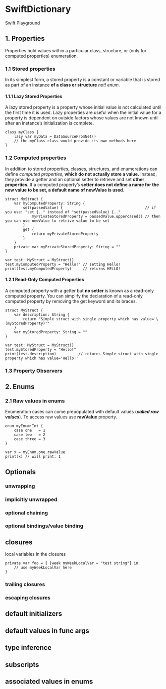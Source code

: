 # SwiftDictionary
Swift Playground

## 1. Properties
Properties hold values within a particular class, structure, or (only for computed properties) enumeration.

### 1.1 Stored properties
In its simplest form, a stored property is a constant or variable that is stored as part of an instance **of a class or structure** _not! enum_. 

#### 1.1.1 Lazy Stored Properties
A lazy stored property is a property whose initial value is not calculated until the first time it is used. Lazy properties are useful when the initial value for a property is dependent on outside factors whose values are not known until after an instance’s initialization is complete.
```
class myClass {
    lazy var myData = DataSourceFromNet()
    // the myClass class would provide its own methods here
}
```

### 1.2 Computed properties
In addition to stored properties, classes, structures, and enumerations can define _computed properties_, **which do not actually store a value.** Instead, they provide a getter and an optional setter to retrieve and set **other properties**.
If a computed property’s **setter does not define a name for the new value to be set, a default name of newValue is used**.
```
struct MyStruct {
    var myComputedProperty: String {
        set(passedValue) {                                     // if you use: "set {.." instead of "set(passedValue) {.."
            myPrivateStoredProperty = passedValue.uppercased() // then you can use newValue to retrive value to be set
        }
        get {
            return myPrivateStoredProperty
        }
    }
    private var myPrivateStoredProperty: String = ""
}

var test: MyStruct = MyStruct()
test.myComputedProperty = "Hello!" // setting Hello!
print(test.myComputedProperty)     // returns HELLO!
```

#### 1.2.1 Read-Only Computed Properties
A computed property with a getter but **no setter** is known as a read-only computed property. You can simplify the declaration of a read-only computed property by removing the get keyword and its braces.
```
struct MyStruct {
    var description: String {
        return "Simple struct with single property which has value='\(myStoredProperty)'"
    }
    var myStoredProperty: String = ""
}

var test: MyStruct = MyStruct()
test.myStoredProperty = "Hello!"
print(test.description)          // returns Simple struct with single property which has value='Hello!'
```

### 1.3 Property Observers

## 2. Enums

### 2.1 Raw values in enums
Enumeration cases can come prepopulated with default values (***called raw values***). To access raw values use **rawValue** property.
```
enum myEnum:Int {
    case one   = 1
    case two   = 2
    case three = 3
}

var x = myEnum.one.rawValue
print(x) // will print: 1
```







## Optionals

### unwrapping 

### implicitly unwrapped

### optional chaining

### optional bindings/value binding

## closures

local variables in the closures
```
private var foo = { [week myWeekLocalVar = "test string"] in
	// use myWeekLocalVar here
}
```

### trailing closures

### escaping closures

## default initializers 



## default values in func args

## type inference

## subscripts



## associated values in enums
